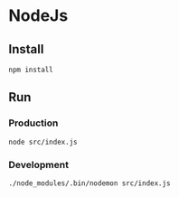 # NodeJs

## Install
`npm install`

## Run

### Production
`node src/index.js`

### Development
`./node_modules/.bin/nodemon src/index.js`
